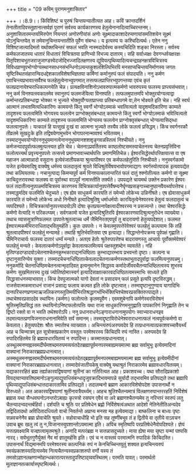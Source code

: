 +++
title = "09 कविम् पुराणमनुशासितार"

+++
।।8.9।। किंविशिष्टं च पुरुषं चिन्तयन्यातीत्यत आह। कविं क्रान्तदर्शिनं
तेनातीतादिवस्तुज्ञानात्सर्वज्ञं पुराणं सर्वस्य कार्यकारणस्य
हेतुत्वेनानादित्वाच्चिरन्तनम्। अनुशासितारमन्तर्यामिरुपेण नियन्तरं
अणोरणीयांसं अणोः सूक्ष्मादाकाशादेरप्यणायांसमतिशयेन सूक्ष्मं
योऽनुचिन्तयेत् स तमेवानुचिन्तयन्तातीति पूर्वेण संबन्धः। य इत्यस्य यः
कश्चिदित्यर्थः। एतेन ननु विशिष्टजात्यादिमतो यथोक्तचिन्तरं सफलं भवति
नास्मदादेर्यस्य कस्यचिदिति शङ्का निरस्ता। सर्वस्य कर्मफलजातस्य धातारं
विधातारं विचित्रतया प्राणिभ्यो विभज्य दातारम्। सहि सर्वाध्यक्षः
देवगन्धर्वयक्षरक्षः पितृपिशाचभूतजराजुजाण्डस्वेदजोद्भिज्जादिलक्षणस्य
द्युवियत्पृथिव्यादित्यचन्द्रग्रहनक्षत्रविचित्रस्य
विविधप्राण्युपभोग्योग्यस्थानसाधनसंभन्धिनोऽत्यन्तकुशलशिल्पिभिरपि
मनसाप्यचिन्तयनिर्माणस्य जगतः
सृष्टिस्थितसंहारान्विदधद्देशकालविशेषाभिज्ञतया कर्मिणां कर्मानुरुपं फलं
संपादयति। ननु कर्मण एवाचिन्त्यप्रभावात्सर्वैश्च फलहेतुत्वेनाभ्युपगमात्
तत्तत्फलप्राप्तिरभ्युपगन्तव्या एवंच कृतं फलप्रदानायेश्चराधिकल्पनयेति
चेन्न। प्रत्यक्षविनाशिनोऽभावरुपात्मकर्मणो भावरुपस्य फलस्य
प्राप्त्यसंभवात्। ननु कर्म विनश्यत्स्वकालमेव स्वानुरुपं फलमर्जयित्वा
विनश्यति। तत्फलमुपात्तमपि भोक्तुरयोग्यत्वाद्वा कर्मान्तरप्रतिबन्धाद्वा
भोक्का न भुज्यते भोक्तुर्योग्यताप्राप्त्या प्रतिबन्धापगमे वा,तेन
भोक्ष्यते इति चेन्न। नहि स्वर्घ आत्मानं लभतामित्यधिकारिणः कामयन्ते किंतु
स्वर्गो भोग्योऽस्माकं भवत्वित्यतो यादृशमदिकारिणा काम्यते तादृशस्य
फलत्वमिति भोगयस्य फलत्वेन प्राग्भोक्तृसंबन्धात् कामयन्ते किंतु स्वर्गो
भोग्योऽस्माकं भवित्वित्यतो यादृशमधिकारिणा काम्यते तादृशस्य फलत्वमिति
भोग्यस्य फलत्वेन प्राग्नोक्तृसंबन्धात् भोग्यत्वासिद्य्धा फलत्वानुपत्तेः।
यत्कालं हि यत्सुखं दुःखं वा आत्मना भुज्यते तस्यैव लोके फलत्वं
प्रसिद्धम्। किंच स्वर्गनरकौ तीव्रतमे सुखदुःके इति तद्विषयेणामुभवेन
भोगापरनान्मावश्यं भवितव्यम्।
तस्मादनुभवयोग्योरननुभूयमानत्वेनाननुभूयमानशशशृङ्गवन्नस्तित्वं निश्चीयते।
ननु कर्मजन्यादपूर्वात्फलमुत्पत्स्यत इति चेन्न। चेतनाऽप्रवर्तितस्य
काष्ठलोष्टसमस्याचेतनस्य चेतनप्रवृत्तिंविना फलोत्पत्त्यर्थं
प्रवृत्त्यनुपपत्तेः तत्सत्त्वे प्रमाणभावाच्चार्थपत्तिः प्रमाणमितिचेन्न।
ईश्वरसिद्धेरर्थापत्तिक्षयात्स वा एष महाजन आत्मान्नादो वसुदानः
इत्येवंजातीयकया श्रुत्यापीश्वर एव कर्मफलहेतुरिति निश्चीयते।
ननुस्वर्गकामो यजेत इत्येवमादिषु वाक्येषु धर्मस्य फलदातृत्वं श्रुयते
विधिश्रुतेर्विषयभावोपगमाद्यागः स्वर्गस्योत्पादक इत्यवपद्येत तथा
कल्पियतव्यः। नचानुत्पाद्य किमप्यपूर्वं कर्म विनश्यत्कालान्तरितं फलं
दातुं श्क्नोतीत्यतः कर्मणो वा सूक्ष्मा काचिदुत्तरावस्था फलक्य वा
पूर्वास्था वाऽपूर्वं नामास्तीति तर्क्यते। उपपद्यते चायमर्थ उक्तेन
प्रकारेण ईश्वरः फलं तदातीत्यनुपपन्नमविचित्रस्य कारणस्य
विचित्रकार्यानुपपत्तेर्वैषम्यनैर्घृण्यप्रसङ्गाच्चानुष्ठानवैयर्थ्यापत्तेश्च।
तस्माद्धर्मादेव फलमिति चेदुच्यते। एष ह्येव साधुकर्म कारयति तं यमेभ्यो
लोकेभ्य उन्निनीषते। एष ह्येवासाधुकर्म कारयति तं यमेभ्यो लोकेभ्य अधो
निनीषते इत्यादिश्रुतिषु धर्माधर्मयोः कारयितृत्वेनेश्वरस्य हेतुत्वं
फलदातृत्वं च व्यपदिश्यते। विचित्रकार्यानुपपत्त्यादयोऽपि दोषाः
कृतप्रयत्नापेक्षत्वादीश्वरस्य न प्रसज्यन्ते। तथा चेश्वरसिद्धेः कर्मणो
वेत्यादि न परिकल्प्यम्। सर्वगकामो यजेत इत्यादिश्रुतिरपि
ईश्वरकारणवादिश्रुत्यनुरोधेन व्याख्येया। तथाच व्याससूत्राणिफलमत
उपपत्तेःश्रुतत्वाच्च धर्मे जैमिनिरतएवपूर्वं तु बादरायणो हेतुव्यपदेशात्।
फलमत ईश्वारत्मकर्मभिराराधिताद्भवितुमर्हति। कुतः उपपत्तेः। न
केवलमुपपत्तेरेवेश्वरं फलहेतुं कल्पयामः किं तर्हि श्रुतत्वादपीश्वरं
फलहेतुं मन्यामहे। तथाहि श्रुतिर्भवतिसवा एष इत्याद्या।
सिद्धान्तेनोपक्रम्य पूर्वपक्षं गृह्णाति। चैमिनिराचार्यः फलस्य दातारं
धर्म्यं मन्यते। अतएव हेतोः श्रुतेरुपपत्तेश्च बादरायणस्तु आचार्यः
पूर्वोक्तमेवेश्वरं फलहेतुं मन्यते। केवलात्कर्मणोऽपूर्वाद्वा
केवलात्फलमित्ययं पक्षस्तुशब्देन व्यावर्तते। नहि
मृत्पिण्डदण्डादयोऽचेतनाश्चेतनकुम्भकाराद्यनधिष्ठिताः कुम्भाद्यारम्भाय
प्रभवन्तो दृष्टाः। कल्पना च दृष्टानुसारिण्येव युक्ता।
तस्मादचेचनाधिष्ठितात्केवलादचेतनात्कर्मणस्तथाभूतादपूर्वाद्वा
फलमित्यनुपपन्नमु। ननुकर्मादि चेतनाधिष्ठिमचेतनत्वान्मृदादिवत् इत्यनुमानेन
सिद्धस्य कर्मादेर्जीववचैतन्याधिष्ठितत्वस्य शुभस्य कर्मणः सुखमितरस्य
दुःखं ज्योतिष्ठोमात्स्वर्ग इत्यादिसाक्षात्कारवदधिष्ठितत्वमस्माभिः
साध्यते इति सिद्धासाधनस्याभावात्। किंच देवपूजात्मको यागो देवतां न
प्रसादयन् फलं प्रसूते इत्यपि दृष्टविरुद्धम्। राजसेवात्मकमाराधनं राजानं
प्रसाद्य फलाय कल्पत इति लोके दृष्टत्वात्। तस्माद्दृष्टानुगुण्याय
यागादिभिः
दानपरिचरणप्रणामाऋजलिकरणस्तुतिमयीभिरतिश्रद्धागर्भाभिर्भक्तिभिश्चेश्वरप्रसक्तिरुत्पाद्यते।
तथाचेश्वरप्रसाददेव स्थायिनः (कर्मणः) फलोत्पत्तेः कृतमपूर्वेण।
एवमशुबेनापि कर्मणेस्वरविरोषनं श्रुतिस्मृतिप्रसिद्धं ततः
स्थायिनोऽनिष्टफलोत्पत्तिः यथा राजा साधुकारिणमनुगृह्णाति पापकारिणं
निगृह्णाति तेन च द्विष्टो रक्तो वा न भवति तथेश्वरोऽपि। ननु
प्रधानराधनेऽङ्गाराधनानामुपयोगः स्वाभ्याराधनइव
तदमात्यतत्प्रणयिजनाराधनानामिवेति सर्वं समानम्।
तस्माद्दृष्टाविरोधेनेश्वराराधनात्फलं नत्वपूर्वत्कर्मणो वा केवलात्।
हेतुव्यपदेशः श्रौतः स्मार्तश्च व्याख्यातः। अचिन्त्यरुपंअरुपवदेव हि
तत्प्रधानत्वात्प्रकाशवच्चावैयर्थ्यं आह च चिन्मात्रम् इत
सूत्रोक्तप्रकारेण वस्तुतः परमेश्वरस्य किंचिदपि रुपं नास्ति। अरुपवदेव हि
रुपादिरहितमेव हि ब्रह्मावधारयितव्यं न रुपादिन्त।
कस्मात्तत्प्रधानत्वात्। अस्थूलमनण्वह्नस्वमदीर्घमशब्दमरुपमव्ययंतदेतब्रह्मापूर्वमनपरमबाह्यमयमात्मा
ब्रह्म सर्वामुभूः इत्येवमादिनां वाक्यानां
निराकारब्रह्मप्रधानत्वात्। अस्मथूलमनण्ह्नस्वमदीर्घमशब्दमरुपमव्ययंतदेतद्ब्रह्मापूर्वमनपरमबाह्यमयमात्मा
ब्रह्म सर्वामुभूः इत्येवमीदीनां वाक्यानां निराकारब्रह्मप्रधानत्वात्।
तस्मादेवंजातीयकेषु वाक्येषु यथाश्रुतं निराकारमेव ब्रह्मावधारयितव्यम्।
यद्याकाररहितं ब्रह्म तर्ह्याकारवद्विषयाणां श्रुतीनां का गतिरित्यत आह।
प्रकाशवच्च। यथा सौरादिप्रकाशो
वियद्य्वाप्यावतिष्ठमानोऽङ्गुल्याद्युपाधिसंबन्धादृजुवक्रादिभावमापन्ने
सूर्यादौ तद्भावमिव प्रतिपद्यते तथा ब्रह्मापि
पृथिव्याद्युपाधिसंबन्धात्तदाकारतामिव प्रतिपद्यते। तदालम्बनो ब्रह्मण
आकारविशेषोपदेश उपासनार्थो न विरुध्यते। अत आकारवद्विषयाणां
श्रुतीनावत्रैयर्थ्यम्। आहच श्रुतिश्चैतन्यमात्रं विलक्षणरुपान्तररहतिं
निर्विशेषं ब्रह्मस यथा सैन्धवघनोऽनन्तरोऽबाह्यः कृत्स्त्रो रसघन एवैवं वा
अरे ब्रह्मणश्चैतन्यमेव तु नरिन्तरं स्वरुपं लतु चैतन्यादन्यदन्तर्बहिर्वा।
दर्शयति च श्रुतिः पर प्रतिषेधेन ब्रह्णो निर्विशेषत्वंअथात आदेशो
नेतिनेतीतिअन्यदेव तद्विदितादथो अविदितादधियतो वाचो निवर्तन्ते अप्राप्य
मनसा मह इत्येवमाद्या। बाष्कलिना च बाध्यः पृष्टः सन्नवचनेनैव ब्रह्म
प्रोवाचेति श्रुयते। सहोवाचाधीहि भो इति सह तूष्णींबभूव तं ह द्वितीये वा
तृतीये वाऽवचन उवाच ब्रूमः खलु त्वं तु न,विजानास्युपशान्तोऽयमात्मा इति।
अपिच स्मृतिष्वपि परप्रतिषेधेनैवोपदिश्यते। ज्ञेयं यत्तत्प्रवक्ष्यामि
यज्ज्ञात्वामृतमश्रुते। अनादि मत्परंब्रह्म न सत्तन्नासदुच्यते। माया ह्येषा
मया सृष्टा यन्मां पश्यसि नारद्। सर्वभूतगुणैर्युक्तं नैव मां ज्ञातुमर्हसि
इति। एवं च न वास्तवं परमात्मनि रुपादिकं किचिदस्ति। उपासनार्थं
विद्यमानमपि परमेश्वरस्य काल्पनिकं रुपं न केनचिच्चिन्तयुतुं शक्यत
इत्यचिन्त्यरुपं स्वयंप्रकाशस्यादित्यस्येव नित्यचैतन्यस्वप्रकाशरुपो वर्णो
यस्य तं तमसोऽज्ञानलक्षणान्मोहान्धकारात्परस्तादुपरिष्टाद्य्ववस्थितम्।
परमति यावत्। परमार्थतो मूलाज्ञानतत्कार्यास्पृष्टमित्यर्थः।
